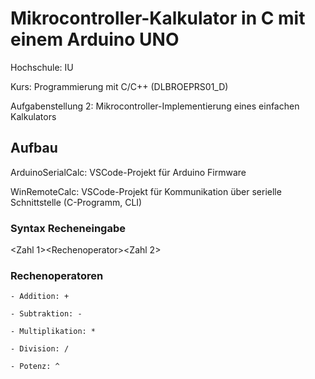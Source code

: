 # Mikrocontroller-Kalkulator in C mit einem Arduino UNO

Hochschule: IU

Kurs: Programmierung mit C/C++ (DLBROEPRS01_D)

Aufgabenstellung 2: Mikrocontroller-Implementierung eines einfachen Kalkulators

## Aufbau
ArduinoSerialCalc: VSCode-Projekt für Arduino Firmware

WinRemoteCalc: VSCode-Projekt für Kommunikation über serielle Schnittstelle (C-Programm, CLI)

### Syntax Recheneingabe

&lt;Zahl 1&gt;&lt;Rechenoperator&gt;&lt;Zahl 2&gt;

### Rechenoperatoren

    - Addition: +
    
    - Subtraktion: -
    
    - Multiplikation: *
    
    - Division: /
    
    - Potenz: ^
